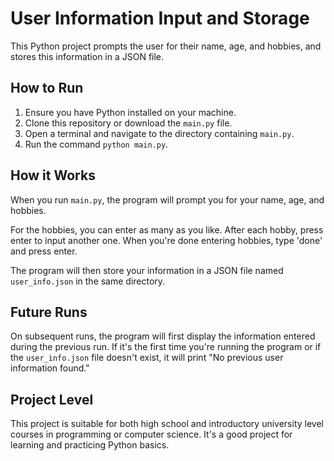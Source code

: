 # User Information Input and Storage

This Python project prompts the user for their name, age, and hobbies, and stores this information in a JSON file. 

## How to Run

1. Ensure you have Python installed on your machine.
2. Clone this repository or download the `main.py` file.
3. Open a terminal and navigate to the directory containing `main.py`.
4. Run the command `python main.py`.

## How it Works

When you run `main.py`, the program will prompt you for your name, age, and hobbies. 

For the hobbies, you can enter as many as you like. After each hobby, press enter to input another one. When you're done entering hobbies, type 'done' and press enter.

The program will then store your information in a JSON file named `user_info.json` in the same directory.

## Future Runs

On subsequent runs, the program will first display the information entered during the previous run. If it's the first time you're running the program or if the `user_info.json` file doesn't exist, it will print "No previous user information found."

## Project Level

This project is suitable for both high school and introductory university level courses in programming or computer science. It's a good project for learning and practicing Python basics.